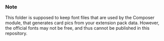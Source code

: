 ### Note

This folder is supposed to keep font files that are used by the Composer module, that
generates card pics from your extension pack data. However, the official fonts may not be
free, and thus cannot be published in this repository.
